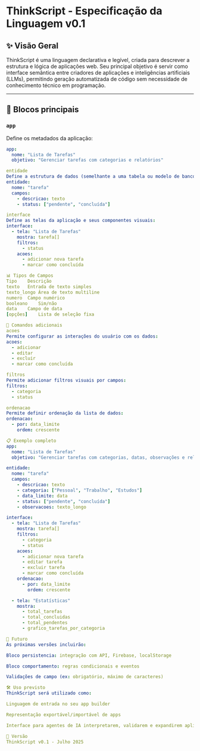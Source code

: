 # ThinkScript - Especificação da Linguagem v0.1

## ✨ Visão Geral
ThinkScript é uma linguagem declarativa e legível, criada para descrever a estrutura e lógica de aplicações web. Seu principal objetivo é servir como interface semântica entre criadores de aplicações e inteligências artificiais (LLMs), permitindo geração automatizada de código sem necessidade de conhecimento técnico em programação.

---

## 🔖 Blocos principais

### `app`
Define os metadados da aplicação:
```yaml
app:
  nome: "Lista de Tarefas"
  objetivo: "Gerenciar tarefas com categorias e relatórios"

entidade
Define a estrutura de dados (semelhante a uma tabela ou modelo de banco):
entidade:
  nome: "tarefa"
  campos:
    - descricao: texto
    - status: ["pendente", "concluída"]

interface
Define as telas da aplicação e seus componentes visuais:
interface:
  - tela: "Lista de Tarefas"
    mostra: tarefa[]
    filtros:
      - status
    acoes:
      - adicionar nova tarefa
      - marcar como concluída

📊 Tipos de Campos
Tipo	Descrição
texto	Entrada de texto simples
texto_longo	Área de texto multiline
numero	Campo numérico
booleano	Sim/não
data	Campo de data
[opções]	Lista de seleção fixa

🔹 Comandos adicionais
acoes
Permite configurar as interações do usuário com os dados:
acoes:
  - adicionar
  - editar
  - excluir
  - marcar como concluída

filtros
Permite adicionar filtros visuais por campos:
filtros:
  - categoria
  - status

ordenacao
Permite definir ordenação da lista de dados:
ordenacao:
  - por: data_limite
    ordem: crescente

📋 Exemplo completo
app:
  nome: "Lista de Tarefas"
  objetivo: "Gerenciar tarefas com categorias, datas, observações e relatórios"

entidade:
  nome: "tarefa"
  campos:
    - descricao: texto
    - categoria: ["Pessoal", "Trabalho", "Estudos"]
    - data_limite: data
    - status: ["pendente", "concluída"]
    - observacoes: texto_longo

interface:
  - tela: "Lista de Tarefas"
    mostra: tarefa[]
    filtros:
      - categoria
      - status
    acoes:
      - adicionar nova tarefa
      - editar tarefa
      - excluir tarefa
      - marcar como concluída
    ordenacao:
      - por: data_limite
        ordem: crescente

  - tela: "Estatísticas"
    mostra:
      - total_tarefas
      - total_concluidas
      - total_pendentes
      - grafico_tarefas_por_categoria

🚀 Futuro
As próximas versões incluirão:

Bloco persistencia: integração com API, Firebase, localStorage

Bloco comportamento: regras condicionais e eventos

Validações de campo (ex: obrigatório, máximo de caracteres)

🛠️ Uso previsto
ThinkScript será utilizado como:

Linguagem de entrada no seu app builder

Representação exportável/importável de apps

Interface para agentes de IA interpretarem, validarem e expandirem aplicações

🔐 Versão
ThinkScript v0.1 - Julho 2025
